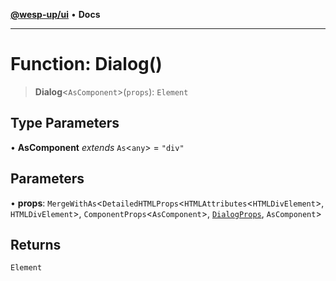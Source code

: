 [**@wesp-up/ui**](../README.md) • **Docs**

***

# Function: Dialog()

> **Dialog**\<`AsComponent`\>(`props`): `Element`

## Type Parameters

• **AsComponent** *extends* `As`\<`any`\> = `"div"`

## Parameters

• **props**: `MergeWithAs`\<`DetailedHTMLProps`\<`HTMLAttributes`\<`HTMLDivElement`\>, `HTMLDivElement`\>, `ComponentProps`\<`AsComponent`\>, [`DialogProps`](../interfaces/DialogProps.md), `AsComponent`\>

## Returns

`Element`

